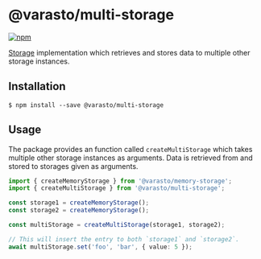 # @varasto/multi-storage

[![npm][npm-image]][npm-url]

[Storage] implementation which retrieves and stores data to multiple other
storage instances.

[npm-image]: https://img.shields.io/npm/v/@varasto/multi-storage.svg
[npm-url]: https://npmjs.org/package/@varasto/multi-storage
[storage]: https://www.npmjs.com/package/@varasto/storage

## Installation

```shell
$ npm install --save @varasto/multi-storage
```

## Usage

The package provides an function called `createMultiStorage` which takes
multiple other storage instances as arguments. Data is retrieved from and
stored to storages given as arguments.

```TypeScript
import { createMemoryStorage } from '@varasto/memory-storage';
import { createMultiStorage } from '@varasto/multi-storage';

const storage1 = createMemoryStorage();
const storage2 = createMemoryStorage();

const multiStorage = createMultiStorage(storage1, storage2);

// This will insert the entry to both `storage1` and `storage2`.
await multiStorage.set('foo', 'bar', { value: 5 });
```
